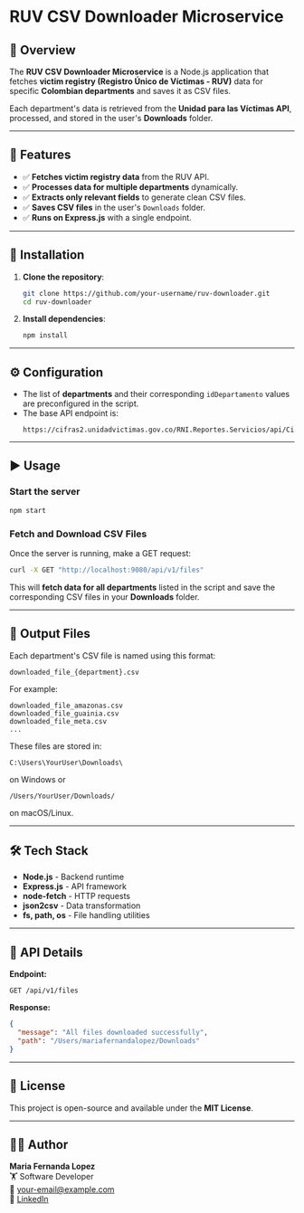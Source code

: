 # RUV CSV Downloader Microservice

## 📌 Overview

The **RUV CSV Downloader Microservice** is a Node.js application that fetches **victim registry (Registro Único de Víctimas - RUV)** data for specific **Colombian departments** and saves it as CSV files.

Each department's data is retrieved from the **Unidad para las Víctimas API**, processed, and stored in the user's **Downloads** folder.

---

## 🚀 Features
- ✅ **Fetches victim registry data** from the RUV API.
- ✅ **Processes data for multiple departments** dynamically.
- ✅ **Extracts only relevant fields** to generate clean CSV files.
- ✅ **Saves CSV files** in the user's `Downloads` folder.
- ✅ **Runs on Express.js** with a single endpoint.

---

## 🔧 Installation

1. **Clone the repository**:
   ```sh
   git clone https://github.com/your-username/ruv-downloader.git
   cd ruv-downloader
   ```

2. **Install dependencies**:
   ```sh
   npm install
   ```

---

## ⚙️ Configuration

- The list of **departments** and their corresponding `idDepartamento` values are preconfigured in the script.
- The base API endpoint is:
  ```
  https://cifras2.unidadvictimas.gov.co/RNI.Reportes.Servicios/api/Cifras/DatosAbiertos
  ```

---

## ▶️ Usage

### Start the server
```sh
npm start
```

### Fetch and Download CSV Files
Once the server is running, make a GET request:
```sh
curl -X GET "http://localhost:9080/api/v1/files"
```
This will **fetch data for all departments** listed in the script and save the corresponding CSV files in your **Downloads** folder.

---

## 📂 Output Files

Each department's CSV file is named using this format:
```
downloaded_file_{department}.csv
```
For example:
```
downloaded_file_amazonas.csv
downloaded_file_guainia.csv
downloaded_file_meta.csv
...
```
These files are stored in:
```
C:\Users\YourUser\Downloads\
```
on Windows or
```
/Users/YourUser/Downloads/
```
on macOS/Linux.

---

## 🛠️ Tech Stack

- **Node.js** - Backend runtime
- **Express.js** - API framework
- **node-fetch** - HTTP requests
- **json2csv** - Data transformation
- **fs, path, os** - File handling utilities

---

## 📌 API Details

**Endpoint:**  
```
GET /api/v1/files
```
**Response:**
```json
{
  "message": "All files downloaded successfully",
  "path": "/Users/mariafernandalopez/Downloads"
}
```

---

## 🐜 License

This project is open-source and available under the **MIT License**.

---

## 👩‍💻 Author

**Maria Fernanda Lopez**  
🏋️ Software Developer  
📧 [your-email@example.com](mailto:your-email@example.com)  
🔗 [LinkedIn](https://linkedin.com/in/your-profile)  